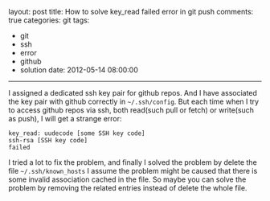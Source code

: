 layout: post
title: How to solve key_read failed error in git push
comments: true
categories: git
tags:
  - git
  - ssh
  - error
  - github
  - solution
date: 2012-05-14 08:00:00
---
I assigned a dedicated ssh key pair for github repos.
And I have associated the key pair with github correctly in `~/.ssh/config`.
But each time when I try to access github repos via ssh, both read(such pull or fetch) or write(such as push), I will get a strange error:

	key_read: uudecode [some SSH key code]
	ssh-rsa [SSH key code]
	failed

I tried a lot to fix the problem, and finally I solved the problem by delete the file `~/.ssh/known_hosts`
I assume the problem might be caused that there is some invalid association cached in the file. So maybe you can solve the problem by removing the related entries instead of delete the whole file.